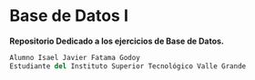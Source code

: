 # Base de Datos I

**Repositorio Dedicado a los ejercicios de Base de Datos.**

```python
Alumno Isael Javier Fatama Godoy
Estudiante del Instituto Superior Tecnológico Valle Grande
```
